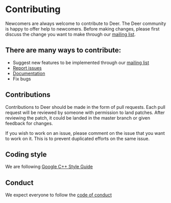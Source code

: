 # Contributing

Newcomers are always welcome to contribute to Deer. The Deer community is happy to offer help to newcomers.
Before making changes, please first discuss the change you want to make through our [mailing list](deer-project@googlegroups.com).


## There are many ways to contribute:

+ Suggest new features to be implemented through our [mailing list](deer-project@googlegroups.com)
+ [Report issues](https://github.com/abahmed/Deer/issues)
+ [Documentation](https://github.com/abahmed/Deer/wiki)
+ Fix bugs

## Contributions

Contributions to Deer should be made in the form of pull requests. Each pull request will be reviewed by someone with permission to land patches. After reviewing the patch, it could be landed in the master branch or given feedback for changes.

If you wish to work on an issue, please comment on the issue that you want to work on it. This is to prevent duplicated efforts on the same issue.

## Coding style
We are following [Google C++ Style Guide](https://google.github.io/styleguide/cppguide.html)

## Conduct
We expect everyone to follow the [code of conduct](https://github.com/abahmed/Deer/blob/master/docs/CODE_OF_CONDUCT.md)